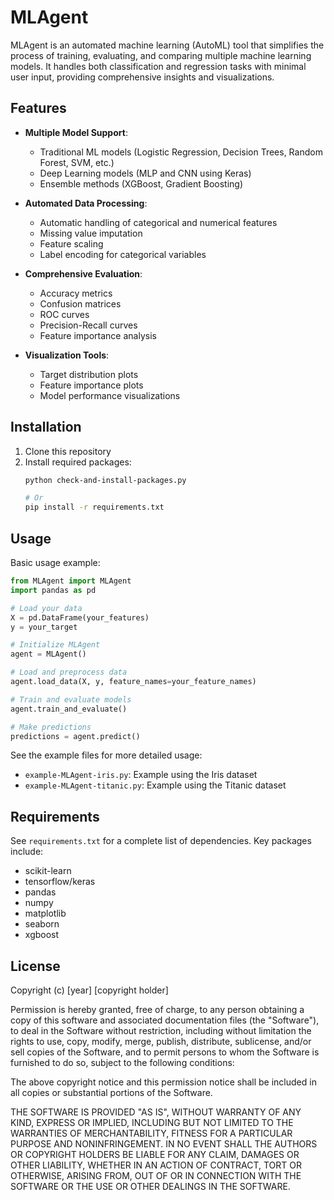 # MLAgent

MLAgent is an automated machine learning (AutoML) tool that simplifies the process of training, evaluating, and comparing multiple machine learning models. It handles both classification and regression tasks with minimal user input, providing comprehensive insights and visualizations.

## Features

- **Multiple Model Support**:
  - Traditional ML models (Logistic Regression, Decision Trees, Random Forest, SVM, etc.)
  - Deep Learning models (MLP and CNN using Keras)
  - Ensemble methods (XGBoost, Gradient Boosting)

- **Automated Data Processing**:
  - Automatic handling of categorical and numerical features
  - Missing value imputation
  - Feature scaling
  - Label encoding for categorical variables

- **Comprehensive Evaluation**:
  - Accuracy metrics
  - Confusion matrices
  - ROC curves
  - Precision-Recall curves
  - Feature importance analysis

- **Visualization Tools**:
  - Target distribution plots
  - Feature importance plots
  - Model performance visualizations

## Installation

1. Clone this repository
2. Install required packages:
   ```bash
   python check-and-install-packages.py

   # Or
   pip install -r requirements.txt
   ```

## Usage

Basic usage example:

```python
from MLAgent import MLAgent
import pandas as pd

# Load your data
X = pd.DataFrame(your_features)
y = your_target

# Initialize MLAgent
agent = MLAgent()

# Load and preprocess data
agent.load_data(X, y, feature_names=your_feature_names)

# Train and evaluate models
agent.train_and_evaluate()

# Make predictions
predictions = agent.predict()
```

See the example files for more detailed usage:
- `example-MLAgent-iris.py`: Example using the Iris dataset
- `example-MLAgent-titanic.py`: Example using the Titanic dataset

## Requirements

See `requirements.txt` for a complete list of dependencies. Key packages include:
- scikit-learn
- tensorflow/keras
- pandas
- numpy
- matplotlib
- seaborn
- xgboost

## License

Copyright (c) [year] [copyright holder]

Permission is hereby granted, free of charge, to any person obtaining a copy
of this software and associated documentation files (the "Software"), to deal
in the Software without restriction, including without limitation the rights
to use, copy, modify, merge, publish, distribute, sublicense, and/or sell
copies of the Software, and to permit persons to whom the Software is
furnished to do so, subject to the following conditions:

The above copyright notice and this permission notice shall be included in all
copies or substantial portions of the Software.

THE SOFTWARE IS PROVIDED "AS IS", WITHOUT WARRANTY OF ANY KIND, EXPRESS OR
IMPLIED, INCLUDING BUT NOT LIMITED TO THE WARRANTIES OF MERCHANTABILITY,
FITNESS FOR A PARTICULAR PURPOSE AND NONINFRINGEMENT. IN NO EVENT SHALL THE
AUTHORS OR COPYRIGHT HOLDERS BE LIABLE FOR ANY CLAIM, DAMAGES OR OTHER
LIABILITY, WHETHER IN AN ACTION OF CONTRACT, TORT OR OTHERWISE, ARISING FROM,
OUT OF OR IN CONNECTION WITH THE SOFTWARE OR THE USE OR OTHER DEALINGS IN THE
SOFTWARE.

